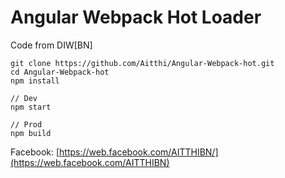 # Angular Webpack Hot Loader

Code from DIW[BN]

```
git clone https://github.com/Aitthi/Angular-Webpack-hot.git
cd Angular-Webpack-hot
npm install

// Dev
npm start

// Prod
npm build
```

Facebook: [https://web.facebook.com/AITTHIBN/](https://web.facebook.com/AITTHIBN)
